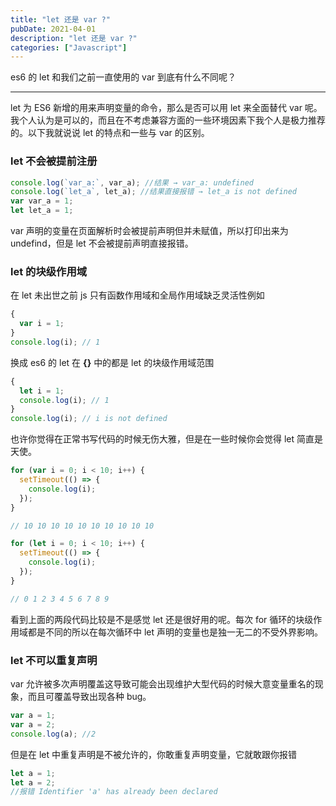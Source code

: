 ```yaml
---
title: "let 还是 var ?"
pubDate: 2021-04-01
description: "let 还是 var ?"
categories: ["Javascript"]
---
```


es6 的 let 和我们之前一直使用的 var 到底有什么不同呢？

<!--more-->

---

let 为 ES6 新增的用来声明变量的命令，那么是否可以用 let 来全面替代 var 呢。我个人认为是可以的，而且在不考虑兼容方面的一些环境因素下我个人是极力推荐的。以下我就说说 let 的特点和一些与 var 的区别。

### let 不会被提前注册

```js
console.log(`var_a:`, var_a); //结果 → var_a: undefined
console.log(`let_a`, let_a); //结果直接报错 → let_a is not defined
var var_a = 1;
let let_a = 1;
```

var 声明的变量在页面解析时会被提前声明但并未赋值，所以打印出来为 undefind，但是 let 不会被提前声明直接报错。

### let 的块级作用域

在 let 未出世之前 js 只有函数作用域和全局作用域缺乏灵活性例如

```js
{
  var i = 1;
}
console.log(i); // 1
```

换成 es6 的 let 在 **{}** 中的都是 let 的块级作用域范围

```js
{
  let i = 1;
  console.log(i); // 1
}
console.log(i); // i is not defined
```

也许你觉得在正常书写代码的时候无伤大雅，但是在一些时候你会觉得 let 简直是天使。

```js
for (var i = 0; i < 10; i++) {
  setTimeout(() => {
    console.log(i);
  });
}

// 10 10 10 10 10 10 10 10 10 10
```

```js
for (let i = 0; i < 10; i++) {
  setTimeout(() => {
    console.log(i);
  });
}

// 0 1 2 3 4 5 6 7 8 9
```

看到上面的两段代码比较是不是感觉 let 还是很好用的呢。每次 for 循环的块级作用域都是不同的所以在每次循环中 let 声明的变量也是独一无二的不受外界影响。

### let 不可以重复声明

var 允许被多次声明覆盖这导致可能会出现维护大型代码的时候大意变量重名的现象，而且可覆盖导致出现各种 bug。

```js
var a = 1;
var a = 2;
console.log(a); //2
```

但是在 let 中重复声明是不被允许的，你敢重复声明变量，它就敢跟你报错

```js
let a = 1;
let a = 2;
//报错 Identifier 'a' has already been declared
```
